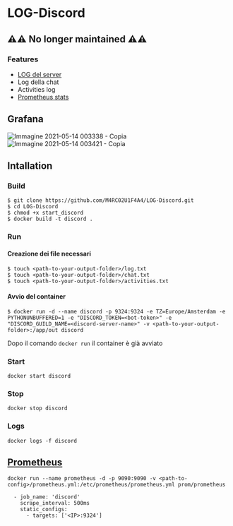 # LOG-Discord 

## ⚠️⚠️ No longer maintained ⚠️⚠️

### Features
* [LOG del server](https://github.com/Marco1097/LOG-Discord/wiki/LOG)
* Log della chat
* Activities log
* [Prometheus stats](https://github.com/Marco1097/LOG-Discord/wiki/Prometheus)

## Grafana

![Immagine 2021-05-14 003338 - Copia](https://user-images.githubusercontent.com/23193188/118196199-e6f0ff80-b44c-11eb-8e5a-255f91686b90.jpg)
![Immagine 2021-05-14 003421 - Copia](https://user-images.githubusercontent.com/23193188/118196202-e8222c80-b44c-11eb-9845-edcbcbcf7815.png)


## Intallation

### Build

```console
$ git clone https://github.com/M4RC02U1F4A4/LOG-Discord.git
$ cd LOG-Discord
$ chmod +x start_discord
$ docker build -t discord .
```

### Run

#### Creazione dei file necessari
```console
$ touch <path-to-your-output-folder>/log.txt
$ touch <path-to-your-output-folder>/chat.txt
$ touch <path-to-your-output-folder>/activities.txt
```
#### Avvio del container
```console
$ docker run -d --name discord -p 9324:9324 -e TZ=Europe/Amsterdam -e PYTHONUNBUFFERED=1 -e "DISCORD_TOKEN=<bot-token>" -e "DISCORD_GUILD_NAME=<discord-server-name>" -v <path-to-your-output-folder>:/app/out discord
```
Dopo il comando ``` docker run ``` il container è già avviato
### Start
```docker start discord```
### Stop
```docker stop discord```
### Logs
```docker logs -f discord```

## [Prometheus](https://hub.docker.com/r/prom/prometheus)
```
docker run --name prometheus -d -p 9090:9090 -v <path-to-config>/prometheus.yml:/etc/prometheus/prometheus.yml prom/prometheus
```
```
  - job_name: 'discord'
    scrape_interval: 500ms
    static_configs:
      - targets: ['<IP>:9324']
```
